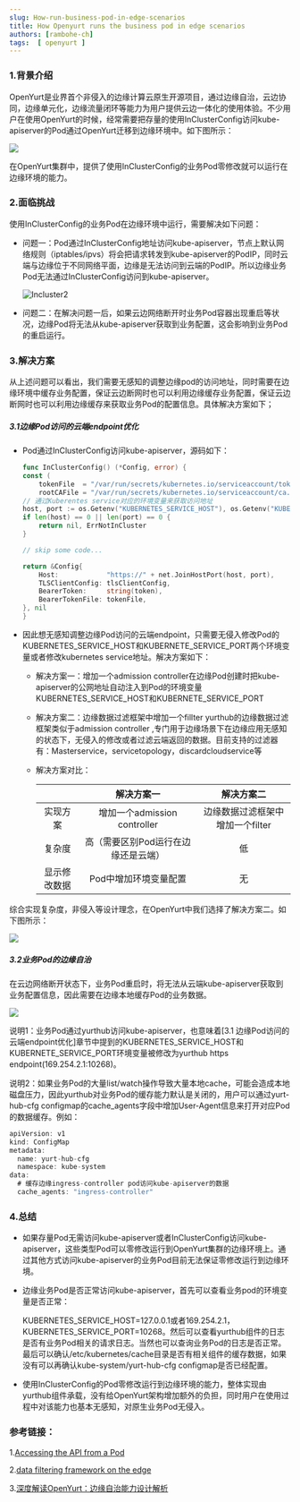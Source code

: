 ```yaml
---
slug: How-run-business-pod-in-edge-scenarios
title: How Openyurt runs the business pod in edge scenarios
authors: [rambohe-ch]
tags:  [ openyurt ]
---
```


### 1.背景介绍

OpenYurt是业界首个非侵入的边缘计算云原生开源项目，通过边缘自治，云边协同，边缘单元化，边缘流量闭环等能力为用户提供云边一体化的使用体验。不少用户在使用OpenYurt的时候，经常需要把存量的使用InClusterConfig访问kube-apiserver的Pod通过OpenYurt迁移到边缘环境中。如下图所示：

![](../static/img/blog/InCluster1.png)

在OpenYurt集群中，提供了使用InClusterConfig的业务Pod零修改就可以运行在边缘环境的能力。

<!--truncate-->

### 2.面临挑战

使用InClusterConfig的业务Pod在边缘环境中运行，需要解决如下问题：

- 问题一：Pod通过InClusterConfig地址访问kube-apiserver，节点上默认网络规则（iptables/ipvs）将会把请求转发到kube-apiserver的PodIP，同时云端与边缘位于不同网络平面，边缘是无法访问到云端的PodIP。所以边缘业务Pod无法通过InClusterConfig访问到kube-apiserver。

  ![Incluster2](../static/img/blog/Incluster2.png)

- 问题二：在解决问题一后，如果云边网络断开时业务Pod容器出现重启等状况，边缘Pod将无法从kube-apiserver获取到业务配置，这会影响到业务Pod的重启运行。



### 3.解决方案

从上述问题可以看出，我们需要无感知的调整边缘pod的访问地址，同时需要在边缘环境中缓存业务配置，保证云边断网时也可以利用边缘缓存业务配置，保证云边断网时也可以利用边缘缓存来获取业务Pod的配置信息。具体解决方案如下；

##### 3.1边缘Pod访问的云端endpoint优化

- Pod通过InClusterConfig访问kube-apiserver，源码如下：

  ```go
  func InClusterConfig() (*Config, error) {
  const (
      tokenFile  = "/var/run/secrets/kubernetes.io/serviceaccount/token"
      rootCAFile = "/var/run/secrets/kubernetes.io/serviceaccount/ca.crt"
  // 通过Kuberentes service对应的环境变量来获取访问地址
  host, port := os.Getenv("KUBERNETES_SERVICE_HOST"), os.Getenv("KUBERNETES_SERVICE_PORT")
  if len(host) == 0 || len(port) == 0 {
      return nil, ErrNotInCluster
  }
  
  // skip some code...
  
  return &Config{
      Host:            "https://" + net.JoinHostPort(host, port),
      TLSClientConfig: tlsClientConfig,
      BearerToken:     string(token),
      BearerTokenFile: tokenFile,
  }, nil
  }
  ```
  
  

- 因此想无感知调整边缘Pod访问的云端endpoint，只需要无侵入修改Pod的KUBERNETES_SERVICE_HOST和KUBERNETE_SERVICE_PORT两个环境变量或者修改kubernetes service地址。解决方案如下：

  - 解决方案一：增加一个admission controller在边缘Pod创建时把kube-apiserver的公网地址自动注入到Pod的环境变量KUBERNETES_SERVICE_HOST和KUBERNETE_SERVICE_PORT

  - 解决方案二：边缘数据过滤框架中增加一个fillter yurthub的边缘数据过滤框架类似于admission controller ,专门用于边缘场景下在边缘应用无感知的状态下，无侵入的修改或者过滤云端返回的数据。目前支持的过滤器有：Masterservice，servicetopology，discardcloudservice等

  - 解决方案对比：

    |              |             解决方案一              |            解决方案二            |
    | :----------: | :---------------------------------: | :------------------------------: |
    |   实现方案   |    增加一个admission controller     | 边缘数据过滤框架中增加一个filter |
    |    复杂度    | 高（需要区别Pod运行在边缘还是云端） |                低                |
    | 显示修改数据 |        Pod中增加环境变量配置        |                无                |

综合实现复杂度，非侵入等设计理念，在OpenYurt中我们选择了解决方案二。如下图所示：

![](../static/img/blog/InCluster3.png)

##### 3.2业务Pod的边缘自治

在云边网络断开状态下，业务Pod重启时，将无法从云端kube-apiserver获取到业务配置信息，因此需要在边缘本地缓存Pod的业务数据。

![](../static/img/blog/InCluster4.png)

说明1：业务Pod通过yurthub访问kube-apiserver，也意味着[3.1 边缘Pod访问的云端endpoint优化]章节中提到的KUBERNETES_SERVICE_HOST和KUBERNETE_SERVICE_PORT环境变量被修改为yurthub https endpoint(169.254.2.1:10268)。

说明2：如果业务Pod的大量list/watch操作导致大量本地cache，可能会造成本地磁盘压力，因此yurthub对业务Pod的缓存能力默认是关闭的，用户可以通过yurt-hub-cfg configmap的cache_agents字段中增加User-Agent信息来打开对应Pod的数据缓存。例如：

```go
apiVersion: v1
kind: ConfigMap
metadata:
  name: yurt-hub-cfg
  namespace: kube-system
data:
  # 缓存边缘ingress-controller pod访问kube-apiserver的数据
  cache_agents: "ingress-controller"
```



### 4.总结

- 如果存量Pod无需访问kube-apiserver或者InClusterConfig访问kube-apiserver，这些类型Pod可以零修改运行到OpenYurt集群的边缘环境上。通过其他方式访问kube-apiserver的业务Pod目前无法保证零修改运行到边缘环境。

- 边缘业务Pod是否正常访问kube-apiserver，首先可以查看业务pod的环境变量是否正常：

  KUBERNETES_SERVICE_HOST=127.0.0.1或者169.254.2.1，KUBERNETES_SERVICE_PORT=10268。然后可以查看yurthub组件的日志是否有业务Pod相关的请求日志。当然也可以查询业务Pod的日志是否正常。最后可以确认/etc/kubernetes/cache目录是否有相关组件的缓存数据，如果没有可以再确认kube-system/yurt-hub-cfg configmap是否已经配置。

- 使用InClusterConfig的Pod零修改运行到边缘环境的能力，整体实现由yurthub组件承载，没有给OpenYurt架构增加额外的负担，同时用户在使用过程中对该能力也基本无感知，对原生业务Pod无侵入。





### 参考链接：

1.[Accessing the API from a Pod](https://kubernetes.io/docs/tasks/access-application-cluster/access-cluster/#accessing-the-api-from-a-pod)

2.[data filtering framework on the edge](https://github.com/openyurtio/openyurt/blob/master/docs/proposals/20210720-data-filtering-framework.md)

3.[深度解读OpenYurt：边缘自治能力设计解析](https://mp.weixin.qq.com/s/4BLfvMJJA623ZwRSgUE69A)